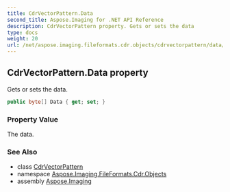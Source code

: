 ```yaml
---
title: CdrVectorPattern.Data
second_title: Aspose.Imaging for .NET API Reference
description: CdrVectorPattern property. Gets or sets the data
type: docs
weight: 20
url: /net/aspose.imaging.fileformats.cdr.objects/cdrvectorpattern/data/
---
```

## CdrVectorPattern.Data property

Gets or sets the data.

```csharp
public byte[] Data { get; set; }
```

### Property Value

The data.

### See Also

* class [CdrVectorPattern](../)
* namespace [Aspose.Imaging.FileFormats.Cdr.Objects](../../cdrvectorpattern/)
* assembly [Aspose.Imaging](../../../)


